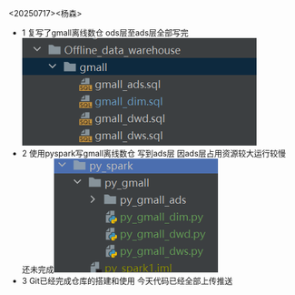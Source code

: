 <20250717><杨森>

* 1 复写了gmall离线数仓 ods层至ads层全部写完![img.png](../../imgs/20250717/img.png)
* 2 使用pyspark写gmall离线数仓 写到ads层 因ads层占用资源较大运行较慢 还未完成![img_1.png](../../imgs/20250717/img_1.png)
* 3 Git已经完成仓库的搭建和使用 今天代码已经全部上传推送